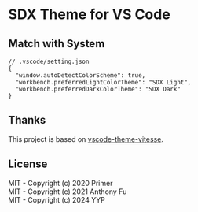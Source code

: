 # SDX Theme for VS Code

## Match with System

```jsonc
// .vscode/setting.json
{
  "window.autoDetectColorScheme": true,
  "workbench.preferredLightColorTheme": "SDX Light",
  "workbench.preferredDarkColorTheme": "SDX Dark"
}
```


## Thanks

This project is based on [vscode-theme-vitesse](https://github.com/antfu/vscode-theme-vitesse).

## License

MIT - Copyright (c) 2020 Primer  
MIT - Copyright (c) 2021 Anthony Fu  
MIT - Copyright (c) 2024 YYP
